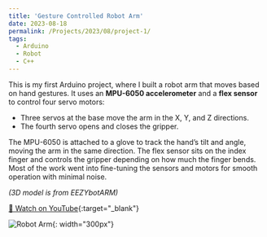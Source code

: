 ```yaml
---
title: 'Gesture Controlled Robot Arm'
date: 2023-08-18
permalink: /Projects/2023/08/project-1/
tags:
  - Arduino
  - Robot
  - C++
---
```


This is my first Arduino project, where I built a robot arm that moves based on hand gestures. It uses an **MPU-6050 accelerometer** and a **flex sensor** to control four servo motors:

- Three servos at the base move the arm in the X, Y, and Z directions.
- The fourth servo opens and closes the gripper.

The MPU-6050 is attached to a glove to track the hand’s tilt and angle, moving the arm in the same direction. The flex sensor sits on the index finger and controls the gripper depending on how much the finger bends. Most of the work went into fine-tuning the sensors and motors for smooth operation with minimal noise.  

*(3D model is from EEZYbotARM)*  

[🎥 Watch on YouTube](https://youtube.com/shorts/uIY3YT9ME_g?si=6JfBbAfcrXIFWE7L){:target="_blank"}  

![Robot Arm](https://raw.githubusercontent.com/SR-Tae/stae6.github.io/master/images/robotArm.jpg){: width="300px"}